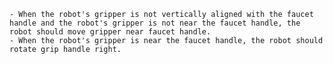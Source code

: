 
    - When the robot's gripper is not vertically aligned with the faucet handle and the robot's gripper is not near the faucet handle, the robot should move gripper near faucet handle.
    - When the robot's gripper is near the faucet handle, the robot should rotate grip handle right.